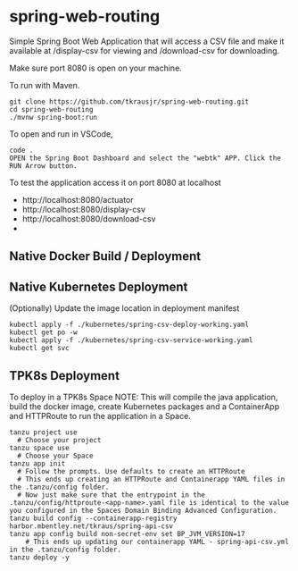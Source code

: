 # spring-web-routing

Simple Spring Boot Web Application that will access a CSV file and make it available at /display-csv  for viewing and /download-csv for downloading.

Make sure port 8080 is open on your machine.

To run with Maven.
```
git clone https://github.com/tkrausjr/spring-web-routing.git
cd spring-web-routing
./mvnw spring-boot:run

```

To open and run in VSCode,
```
code .
OPEN the Spring Boot Dashboard and select the "webtk" APP. Click the RUN Arrow button.
```

To test the application access it on port 8080 at localhost

  - http://localhost:8080/actuator
  - http://localhost:8080/display-csv
  - http://localhost:8080/download-csv
  - 


## Native Docker Build / Deployment



## Native Kubernetes Deployment

(Optionally) Update the image location in deployment manifest
```
kubectl apply -f ./kubernetes/spring-csv-deploy-working.yaml 
kubectl get po -w
kubectl apply -f ./kubernetes/spring-csv-service-working.yaml 
kubectl get svc
```




## TPK8s Deployment
To deploy in a TPK8s Space
NOTE: This will compile the java application, build the docker image, create Kubernetes packages and a ContainerApp and HTTPRoute to run the application in a Space.
```
tanzu project use
  # Choose your project
tanzu space use
  # Choose your Space
tanzu app init
  # Follow the prompts. Use defaults to create an HTTPRoute
  # This ends up creating an HTTPRoute and Containerapp YAML files in the .tanzu/config folder.
  # Now just make sure that the entrypoint in the .tanzu/config/httproute-<app-name>.yaml file is identical to the value you configured in the Spaces Domain Binding Advanced Configuration.
tanzu build config --containerapp-registry harbor.mbentley.net/tkraus/spring-api-csv
tanzu app config build non-secret-env set BP_JVM_VERSION=17                            
    # This ends up updating our containerapp YAML - spring-api-csv.yml in the .tanzu/config folder. 
tanzu deploy -y

```

